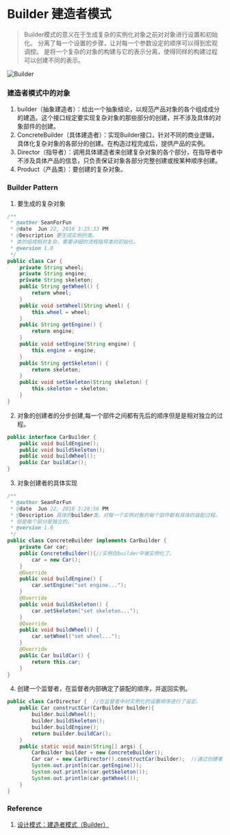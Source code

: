 # Builder 建造者模式
> Builder模式的意义在于生成复杂的实例化对象之前对对象进行设置和初始化。
> 分离了每一个设置的步骤，让对每一个参数设定的顺序可以得到宏观调控。
> 是将一个复杂的对象的构建与它的表示分离，使得同样的构建过程可以创建不同的表示。

![Builder](https://i.imgur.com/JSPMobP.png)

### 建造者模式中的对象
1. builder（抽象建造者）：给出一个抽象结论，以规范产品对象的各个组成成分的建造。这个接口规定要实现复杂对象的那些部分的创建，并不涉及具体的对象部件的创建。
2. ConcreteBuilder（具体建造者）：实现Builder接口，针对不同的商业逻辑，具体化复杂对象的各部分的创建。在构造过程完成后，提供产品的实例。
3. Director（指导者）：调用具体建造者来创建复杂对象的各个部分，在指导者中不涉及具体产品的信息，只负责保证对象各部分完整创建或按某种顺序创建。
4. Product（产品类）：要创建的复杂对象。

### Builder Pattern
1. 要生成的复杂对象
```Java
/**
 * @author SeanForFun
 * @date  Jun 22, 2018 3:25:33 PM
 * @Description 要生成实例的类。
 * 类的组成相对复杂，需要详细的流程指导类的初始化。
 * @version 1.0
 */
public class Car {
	private String wheel;
	private String engine;
	private String skeleton;
	public String getWheel() {
		return wheel;
	}
	public void setWheel(String wheel) {
		this.wheel = wheel;
	}
	public String getEngine() {
		return engine;
	}
	public void setEngine(String engine) {
		this.engine = engine;
	}
	public String getSkeleton() {
		return skeleton;
	}
	public void setSkeleton(String skeleton) {
		this.skeleton = skeleton;
	}
}
```

2. 对象的创建者的分步创建,每一个部件之间都有先后的顺序但是是相对独立的过程。
```Java
public interface CarBuilder {
	public void buildEngine();
	public void buildSkeleton();
	public void buildWheel();
	public Car buildCar();
}
```

3. 对象创建者的具体实现
```Java
/**
 * @author SeanForFun
 * @date  Jun 22, 2018 3:28:56 PM
 * @Description 具体的builder类，对每一个实例对象的每个部件都有具体的装配过程。
 * 但是每个部分是独立的。
 * @version 1.0
 */
public class ConcreteBuilder implements CarBuilder {
	private Car car;
	public ConcreteBuilder(){//实例在builder中被实例化了。
		car = new Car();
	}
	@Override
	public void buildEngine() {
		car.setEngine("set engine...");
	}
	@Override
	public void buildSkeleton() {
		car.setSkeleton("set skeleton...");
	}
	@Override
	public void buildWheel() {
		car.setWheel("set wheel...");
	}
	@Override
	public Car buildCar() {
		return this.car;
	}
}
```

4. 创建一个监督者，在监督者内部确定了装配的顺序，并返回实例。
```Java
public class CarDirector {	//在监督者中对实例化的设置顺序进行了设定。
	public Car constructCar(CarBuilder builder){
		builder.buildWheel();
		builder.buildSkeleton();
		builder.buildEngine();
		return builder.buildCar();
	}
	public static void main(String[] args) {
		CarBuilder builder = new ConcreteBuilder();
		Car car = new CarDirector().constructCar(builder);	//通过创建者实例化了一个复杂的对象，并隐藏了复杂的初始化设置工作。
		System.out.println(car.getEngine());
		System.out.println(car.getSkeleton());
		System.out.println(car.getWheel());
	}
}
```

### Reference
1. [设计模式：建造者模式（Builder）](https://blog.csdn.net/u013256816/article/details/50978024)